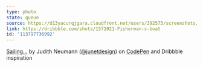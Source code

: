 ```yaml
---
type: photo
state: queue
source: https://d13yacurqjgara.cloudfront.net/users/392575/screenshots/1572021/shot_fishermansboat_01.gif
link: https://dribbble.com/shots/1572021-Fisherman-s-boat
id: '113797736992'
---
```

<p data-height="332" data-theme-id="6516" data-slug-hash="vEVbjz" data-default-tab="result" data-user="judag" class='codepen'><a href='http://codepen.io/judag/pen/vEVbjz/'>Sailing...</a> by Judith Neumann (<a href='http://codepen.io/judag'>@junetdesign</a>) on <a href='http://codepen.io'>CodePen</a> and Dribbble inspiration</p>
